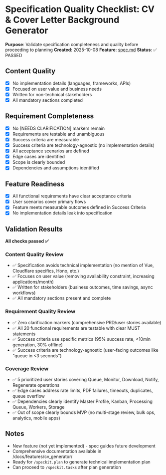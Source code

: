 # Specification Quality Checklist: CV & Cover Letter Background Generator

**Purpose**: Validate specification completeness and quality before proceeding to planning
**Created**: 2025-10-08
**Feature**: [spec.md](../spec.md)
**Status**: ✅ PASSED

## Content Quality

- [x] No implementation details (languages, frameworks, APIs)
- [x] Focused on user value and business needs
- [x] Written for non-technical stakeholders
- [x] All mandatory sections completed

## Requirement Completeness

- [x] No [NEEDS CLARIFICATION] markers remain
- [x] Requirements are testable and unambiguous
- [x] Success criteria are measurable
- [x] Success criteria are technology-agnostic (no implementation details)
- [x] All acceptance scenarios are defined
- [x] Edge cases are identified
- [x] Scope is clearly bounded
- [x] Dependencies and assumptions identified

## Feature Readiness

- [x] All functional requirements have clear acceptance criteria
- [x] User scenarios cover primary flows
- [x] Feature meets measurable outcomes defined in Success Criteria
- [x] No implementation details leak into specification

## Validation Results

**All checks passed ✅**

### Content Quality Review
- ✅ Specification avoids technical implementation (no mention of Vue, Cloudflare specifics, Hono, etc.)
- ✅ Focuses on user value (removing availability constraint, increasing applications/month)
- ✅ Written for stakeholders (business outcomes, time savings, async workflows)
- ✅ All mandatory sections present and complete

### Requirement Quality Review
- ✅ Zero clarification markers (comprehensive PRD/user stories available)
- ✅ All 20 functional requirements are testable with clear MUST statements
- ✅ Success criteria use specific metrics (95% success rate, <10min generation, 30% offline)
- ✅ Success criteria are technology-agnostic (user-facing outcomes like "queue in <3 seconds")

### Coverage Review
- ✅ 5 prioritized user stories covering Queue, Monitor, Download, Notify, Regenerate operations
- ✅ Edge cases address rate limits, PDF failures, timeouts, duplicates, queue overflow
- ✅ Dependencies clearly identify Master Profile, Kanban, Processing Queue, Workers, Storage
- ✅ Out of scope clearly bounds MVP (no multi-stage review, bulk ops, analytics, mobile apps)

## Notes

- New feature (not yet implemented) - spec guides future development
- Comprehensive documentation available in /docs/features/cv_generator/
- Ready for `/speckit.plan` to generate technical implementation plan
- Can proceed to `/speckit.tasks` after plan generation
